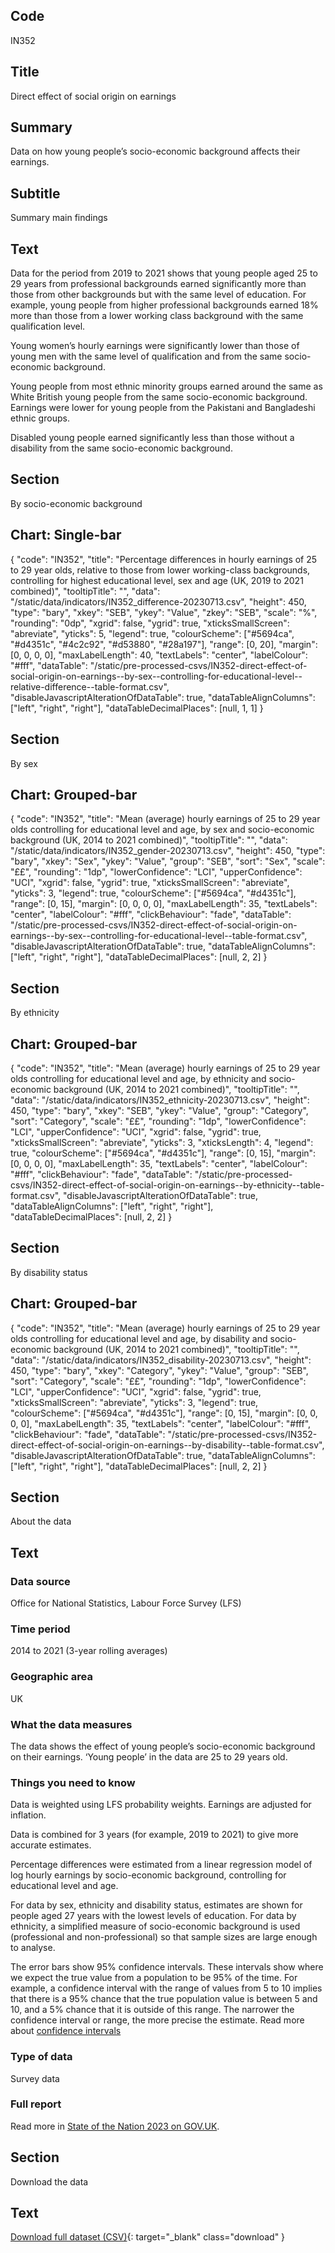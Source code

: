 ## Code
IN352

## Title
Direct effect of social origin on earnings

## Summary
Data on how young people’s socio-economic background affects their earnings.

## Subtitle
Summary main findings

## Text
Data for the period from 2019 to 2021 shows that young people aged 25 to 29 years from professional backgrounds earned
significantly more than those from other backgrounds but with the same level of education.
For example, young people from higher professional backgrounds earned 18% more than those from a lower working class
background with the same qualification level.

Young women’s hourly earnings were significantly lower than those of young men with the same level of qualification and
from the same socio-economic background.

Young people from most ethnic minority groups earned around the same as White British young people from the same
socio-economic background. Earnings were lower for young people from the Pakistani and Bangladeshi ethnic groups.

Disabled young people earned significantly less than those without a disability from the same socio-economic background.

## Section
By socio-economic background

## Chart: Single-bar
{
    "code": "IN352",
    "title": "Percentage differences in hourly earnings of 25 to 29 year olds, relative to those from lower working-class backgrounds, controlling for highest educational level, sex and age (UK, 2019 to 2021 combined)",
    "tooltipTitle": "",
    "data": "/static/data/indicators/IN352_difference-20230713.csv",
    "height": 450,
    "type": "bary",
    "xkey": "SEB",
    "ykey": "Value",
    "zkey": "SEB",
    "scale": "%",
    "rounding": "0dp",
    "xgrid": false,
    "ygrid": true,
    "xticksSmallScreen": "abreviate",
    "yticks": 5,
    "legend": true,
    "colourScheme": ["#5694ca", "#d4351c", "#4c2c92", "#d53880", "#28a197"],
    "range": [0, 20],
    "margin": [0, 0, 0, 0],
    "maxLabelLength": 40,
    "textLabels": "center",
    "labelColour": "#fff",
    "dataTable": "/static/pre-processed-csvs/IN352-direct-effect-of-social-origin-on-earnings--by-sex--controlling-for-educational-level--relative-difference--table-format.csv",
    "disableJavascriptAlterationOfDataTable": true,
    "dataTableAlignColumns": ["left", "right", "right"],
    "dataTableDecimalPlaces": [null, 1, 1]
}

## Section
By sex

## Chart: Grouped-bar
{
    "code": "IN352",
    "title": "Mean (average) hourly earnings of 25 to 29 year olds controlling for educational level and age, by sex and socio-economic background (UK, 2014 to 2021 combined)",
    "tooltipTitle": "",
    "data": "/static/data/indicators/IN352_gender-20230713.csv",
    "height": 450,
    "type": "bary",
    "xkey": "Sex",
    "ykey": "Value",
    "group": "SEB",
    "sort": "Sex",
    "scale": "££",
    "rounding": "1dp",
    "lowerConfidence": "LCI",
    "upperConfidence": "UCI",
    "xgrid": false,
    "ygrid": true,
    "xticksSmallScreen": "abreviate",
    "yticks": 3,
    "legend": true,
    "colourScheme": ["#5694ca", "#d4351c"],
    "range": [0, 15],
    "margin": [0, 0, 0, 0],
    "maxLabelLength": 35,
    "textLabels": "center",
    "labelColour": "#fff",
    "clickBehaviour": "fade",
    "dataTable": "/static/pre-processed-csvs/IN352-direct-effect-of-social-origin-on-earnings--by-sex--controlling-for-educational-level--table-format.csv",
    "disableJavascriptAlterationOfDataTable": true,
    "dataTableAlignColumns": ["left", "right", "right"],
    "dataTableDecimalPlaces": [null, 2, 2]
}

## Section
By ethnicity

## Chart: Grouped-bar
{
    "code": "IN352",
    "title": "Mean (average) hourly earnings of 25 to 29 year olds controlling for educational level and age, by ethnicity and socio-economic background (UK, 2014 to 2021 combined)",
    "tooltipTitle": "",
    "data": "/static/data/indicators/IN352_ethnicity-20230713.csv",
    "height": 450,
    "type": "bary",
    "xkey": "SEB",
    "ykey": "Value",
    "group": "Category",
    "sort": "Category",
    "scale": "££",
    "rounding": "1dp",
    "lowerConfidence": "LCI",
    "upperConfidence": "UCI",
    "xgrid": false,
    "ygrid": true,
    "xticksSmallScreen": "abreviate",
    "yticks": 3,
    "xticksLength": 4,
    "legend": true,
    "colourScheme": ["#5694ca", "#d4351c"],
    "range": [0, 15],
    "margin": [0, 0, 0, 0],
    "maxLabelLength": 35,
    "textLabels": "center",
    "labelColour": "#fff",
    "clickBehaviour": "fade",
    "dataTable": "/static/pre-processed-csvs/IN352-direct-effect-of-social-origin-on-earnings--by-ethnicity--table-format.csv",
    "disableJavascriptAlterationOfDataTable": true,
    "dataTableAlignColumns": ["left", "right", "right"],
    "dataTableDecimalPlaces": [null, 2, 2]
}

## Section
By disability status

## Chart: Grouped-bar
{
    "code": "IN352",
    "title": "Mean (average) hourly earnings of 25 to 29 year olds controlling for educational level and age, by disability and socio-economic background (UK, 2014 to 2021 combined)",
    "tooltipTitle": "",
    "data": "/static/data/indicators/IN352_disability-20230713.csv",
    "height": 450,
    "type": "bary",
    "xkey": "Category",
    "ykey": "Value",
    "group": "SEB",
    "sort": "Category",
    "scale": "££",
    "rounding": "1dp",
    "lowerConfidence": "LCI",
    "upperConfidence": "UCI",
    "xgrid": false,
    "ygrid": true,
    "xticksSmallScreen": "abreviate",
    "yticks": 3,
    "legend": true,
    "colourScheme": ["#5694ca", "#d4351c"],
    "range": [0, 15],
    "margin": [0, 0, 0, 0],
    "maxLabelLength": 35,
    "textLabels": "center",
    "labelColour": "#fff",
    "clickBehaviour": "fade",
    "dataTable": "/static/pre-processed-csvs/IN352-direct-effect-of-social-origin-on-earnings--by-disability--table-format.csv",
    "disableJavascriptAlterationOfDataTable": true,
    "dataTableAlignColumns": ["left", "right", "right"],
    "dataTableDecimalPlaces": [null, 2, 2]
}

## Section
About the data

## Text
### Data source
Office for National Statistics, Labour Force Survey (LFS)

### Time period
2014 to 2021 (3-year rolling averages)

### Geographic area
UK

### What the data measures
The data shows the effect of young people’s socio-economic background on their earnings. ‘Young people’ in the data
are 25 to 29 years old.

### Things you need to know
Data is weighted using LFS probability weights. Earnings are adjusted for inflation.

Data is combined for 3 years (for example, 2019 to 2021) to give more accurate estimates.

Percentage differences were estimated from a linear regression model of log hourly earnings by socio-economic background,
controlling for educational level and age. 

For data by sex, ethnicity and disability status, estimates are shown for people aged 27 years with the lowest levels
of education. For data by ethnicity, a simplified measure of socio-economic background is used (professional and
non-professional) so that sample sizes are large enough to analyse.

The error bars show 95% confidence intervals. These intervals show where we expect the true value from a population to
be 95% of the time. For example, a confidence interval with the range of values from 5 to 10 implies that there is a
95% chance that the true population value is between 5 and 10, and a 5% chance that it is outside of this range.
The narrower the confidence interval or range, the more precise the estimate. Read more about
[confidence intervals](/about-our-analysis#confidence-intervals)

### Type of data
Survey data

### Full report
Read more in [State of the Nation 2023 on GOV.UK](https://www.gov.uk/government/publications/state-of-the-nation-2023-people-and-places).

## Section
Download the data

## Text
[Download full dataset (CSV)](/static/data/full-datasets/IN352-direct-effect-of-social-origin-on-earnings--full-dataset.csv){: target="_blank" class="download" }
